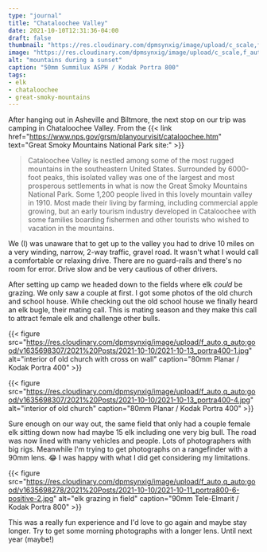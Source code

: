 ```yaml
---
type: "journal"
title: "Chataloochee Valley"
date: 2021-10-10T12:31:36-04:00
draft: false
thumbnail: "https://res.cloudinary.com/dpmsynxig/image/upload/c_scale,f_auto,q_auto:good,w_700/v1635698277/2021%20Posts/2021-10-10/2021-10-11_portra800-27-positive.jpg"
image: "https://res.cloudinary.com/dpmsynxig/image/upload/c_scale,f_auto,q_auto:good,w_2048/v1635698277/2021%20Posts/2021-10-10/2021-10-11_portra800-27-positive.jpg"
alt: "mountains during a sunset"
caption: "50mm Summilux ASPH / Kodak Portra 800"
tags:
- elk
- chataloochee
- great-smoky-mountains
---
```


After hanging out in Asheville and Biltmore, the next stop on our trip was camping in Chataloochee Valley. From the {{< link href="https://www.nps.gov/grsm/planyourvisit/cataloochee.htm" text="Great Smoky Mountains National Park site:" >}}

> Cataloochee Valley is nestled among some of the most rugged mountains in the southeastern United States. Surrounded by 6000-foot peaks, this isolated valley was one of the largest and most prosperous settlements in what is now the Great Smoky Mountains National Park. Some 1,200 people lived in this lovely mountain valley in 1910. Most made their living by farming, including commercial apple growing, but an early tourism industry developed in Cataloochee with some families boarding fishermen and other tourists who wished to vacation in the mountains.

We (I) was unaware that to get up to the valley you had to drive 10 miles on a very winding, narrow, 2-way traffic, gravel road. It wasn't what I would call a comfortable or relaxing drive. There are no guard-rails and there's no room for error. Drive slow and be very cautious of other drivers.

After setting up camp we headed down to the fields where elk _could_ be grazing. We only saw a couple at first. I got some photos of the old church and school house. While checking out the old school house we finally heard an elk bugle, their mating call. This is mating season and they make this call to attract female elk and challenge other bulls.

{{< figure src="https://res.cloudinary.com/dpmsynxig/image/upload/f_auto,q_auto:good/v1635698307/2021%20Posts/2021-10-10/2021-10-13_portra400-1.jpg" alt="interior of old church with cross on wall" caption="80mm Planar / Kodak Portra 400" >}}

{{< figure src="https://res.cloudinary.com/dpmsynxig/image/upload/f_auto,q_auto:good/v1635698307/2021%20Posts/2021-10-10/2021-10-13_portra400-4.jpg" alt="interior of old church" caption="80mm Planar / Kodak Portra 400" >}}

Sure enough on our way out, the same field that only had a couple female elk sitting down now had maybe 15 elk including one very big bull. The road was now lined with many vehicles and people. Lots of photographers with big rigs. Meanwhile I'm trying to get photographs on a rangefinder with a 90mm lens. 😂 I was happy with what I did get considering my limitations.

{{< figure src="https://res.cloudinary.com/dpmsynxig/image/upload/f_auto,q_auto:good/v1635698278/2021%20Posts/2021-10-10/2021-10-11_portra800-6-positive-2.jpg" alt="elk grazing in field" caption="90mm Tele-Elmarit / Kodak Portra 800" >}}

This was a really fun experience and I'd love to go again and maybe stay longer. Try to get some morning photographs with a longer lens. Until next year (maybe!)
